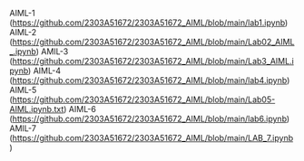 AIML-1 (https://github.com/2303A51672/2303A51672_AIML/blob/main/lab1.ipynb)
AIML-2 (https://github.com/2303A51672/2303A51672_AIML/blob/main/Lab02_AIML_.ipynb)
AMIL-3 (https://github.com/2303A51672/2303A51672_AIML/blob/main/Lab3_AIML.ipynb)
AIML-4 (https://github.com/2303A51672/2303A51672_AIML/blob/main/lab4.ipynb)
AIML-5 (https://github.com/2303A51672/2303A51672_AIML/blob/main/Lab05-AIML.ipynb.txt)
AIML-6 (https://github.com/2303A51672/2303A51672_AIML/blob/main/lab6.ipynb)
AMIL-7 (https://github.com/2303A51672/2303A51672_AIML/blob/main/LAB_7.ipynb)
